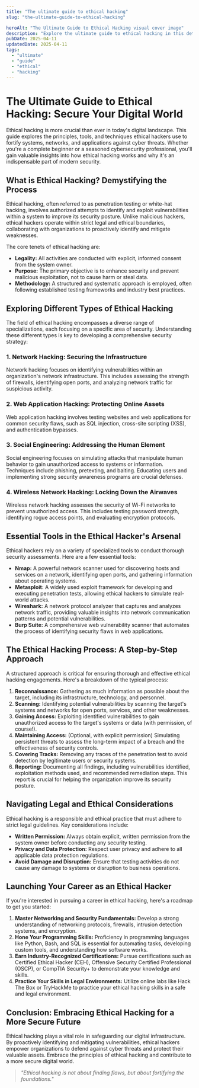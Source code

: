 ```yaml
---
title: "The ultimate guide to ethical hacking"
slug: "the-ultimate-guide-to-ethical-hacking"

heroAlt: "The Ultimate Guide to Ethical Hacking visual cover image"
description: "Explore the ultimate guide to ethical hacking in this detailed guide, offering insights, strategies, and practical tips to enhance your understanding and application of the topic."
pubDate: 2025-04-11
updatedDate: 2025-04-11
tags:
  - "ultimate"
  - "guide"
  - "ethical"
  - "hacking"
---
```


# The Ultimate Guide to Ethical Hacking: Secure Your Digital World

Ethical hacking is more crucial than ever in today's digital landscape. This guide explores the principles, tools, and techniques ethical hackers use to fortify systems, networks, and applications against cyber threats. Whether you're a complete beginner or a seasoned cybersecurity professional, you'll gain valuable insights into how ethical hacking works and why it's an indispensable part of modern security.

## What is Ethical Hacking? Demystifying the Process

Ethical hacking, often referred to as penetration testing or white-hat hacking, involves authorized attempts to identify and exploit vulnerabilities within a system to improve its security posture. Unlike malicious hackers, ethical hackers operate within strict legal and ethical boundaries, collaborating with organizations to proactively identify and mitigate weaknesses.

The core tenets of ethical hacking are:

- **Legality:** All activities are conducted with explicit, informed consent from the system owner.
- **Purpose:** The primary objective is to enhance security and prevent malicious exploitation, not to cause harm or steal data.
- **Methodology:** A structured and systematic approach is employed, often following established testing frameworks and industry best practices.

## Exploring Different Types of Ethical Hacking

The field of ethical hacking encompasses a diverse range of specializations, each focusing on a specific area of security. Understanding these different types is key to developing a comprehensive security strategy:

### 1. Network Hacking: Securing the Infrastructure

Network hacking focuses on identifying vulnerabilities within an organization's network infrastructure. This includes assessing the strength of firewalls, identifying open ports, and analyzing network traffic for suspicious activity.

### 2. Web Application Hacking: Protecting Online Assets

Web application hacking involves testing websites and web applications for common security flaws, such as SQL injection, cross-site scripting (XSS), and authentication bypasses.

### 3. Social Engineering: Addressing the Human Element

Social engineering focuses on simulating attacks that manipulate human behavior to gain unauthorized access to systems or information. Techniques include phishing, pretexting, and baiting. Educating users and implementing strong security awareness programs are crucial defenses.

### 4. Wireless Network Hacking: Locking Down the Airwaves

Wireless network hacking assesses the security of Wi-Fi networks to prevent unauthorized access. This includes testing password strength, identifying rogue access points, and evaluating encryption protocols.

## Essential Tools in the Ethical Hacker's Arsenal

Ethical hackers rely on a variety of specialized tools to conduct thorough security assessments. Here are a few essential tools:

- **Nmap:** A powerful network scanner used for discovering hosts and services on a network, identifying open ports, and gathering information about operating systems.
- **Metasploit:** A widely used exploit framework for developing and executing penetration tests, allowing ethical hackers to simulate real-world attacks.
- **Wireshark:** A network protocol analyzer that captures and analyzes network traffic, providing valuable insights into network communication patterns and potential vulnerabilities.
- **Burp Suite:** A comprehensive web vulnerability scanner that automates the process of identifying security flaws in web applications.

## The Ethical Hacking Process: A Step-by-Step Approach

A structured approach is critical for ensuring thorough and effective ethical hacking engagements. Here's a breakdown of the typical process:

1.  **Reconnaissance:** Gathering as much information as possible about the target, including its infrastructure, technology, and personnel.
2.  **Scanning:** Identifying potential vulnerabilities by scanning the target's systems and networks for open ports, services, and other weaknesses.
3.  **Gaining Access:** Exploiting identified vulnerabilities to gain unauthorized access to the target's systems or data (with permission, of course!).
4.  **Maintaining Access:** (Optional, with explicit permission) Simulating persistent threats to assess the long-term impact of a breach and the effectiveness of security controls.
5.  **Covering Tracks:** Removing any traces of the penetration test to avoid detection by legitimate users or security systems.
6.  **Reporting:** Documenting all findings, including vulnerabilities identified, exploitation methods used, and recommended remediation steps. This report is crucial for helping the organization improve its security posture.

## Navigating Legal and Ethical Considerations

Ethical hacking is a responsible and ethical practice that must adhere to strict legal guidelines. Key considerations include:

- **Written Permission:** Always obtain explicit, written permission from the system owner before conducting any security testing.
- **Privacy and Data Protection:** Respect user privacy and adhere to all applicable data protection regulations.
- **Avoid Damage and Disruption:** Ensure that testing activities do not cause any damage to systems or disruption to business operations.

## Launching Your Career as an Ethical Hacker

If you're interested in pursuing a career in ethical hacking, here's a roadmap to get you started:

1.  **Master Networking and Security Fundamentals:** Develop a strong understanding of networking protocols, firewalls, intrusion detection systems, and encryption.
2.  **Hone Your Programming Skills:** Proficiency in programming languages like Python, Bash, and SQL is essential for automating tasks, developing custom tools, and understanding how software works.
3.  **Earn Industry-Recognized Certifications:** Pursue certifications such as Certified Ethical Hacker (CEH), Offensive Security Certified Professional (OSCP), or CompTIA Security+ to demonstrate your knowledge and skills.
4.  **Practice Your Skills in Legal Environments:** Utilize online labs like Hack The Box or TryHackMe to practice your ethical hacking skills in a safe and legal environment.

## Conclusion: Embracing Ethical Hacking for a More Secure Future

Ethical hacking plays a vital role in safeguarding our digital infrastructure. By proactively identifying and mitigating vulnerabilities, ethical hackers empower organizations to defend against cyber threats and protect their valuable assets. Embrace the principles of ethical hacking and contribute to a more secure digital world.

> _"Ethical hacking is not about finding flaws, but about fortifying the foundations."_
